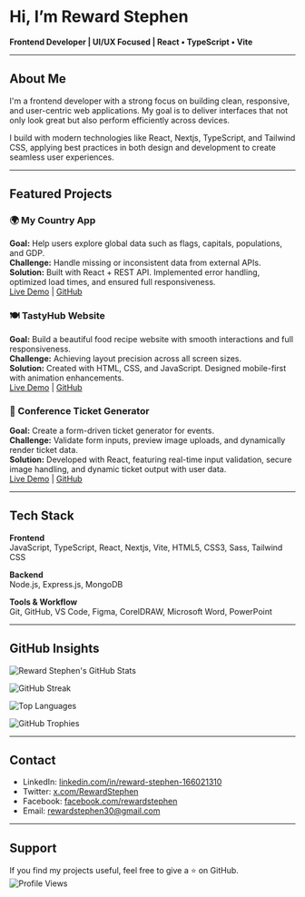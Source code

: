 # Hi, I’m Reward Stephen  
**Frontend Developer | UI/UX Focused | React • TypeScript • Vite**

---

## About Me

I'm a frontend developer with a strong focus on building clean, responsive, and user-centric web applications. My goal is to deliver interfaces that not only look great but also perform efficiently across devices.

I build with modern technologies like React, Nextjs, TypeScript, and Tailwind CSS, applying best practices in both design and development to create seamless user experiences.

---
## Featured Projects

### 🌍 My Country App  
**Goal:** Help users explore global data such as flags, capitals, populations, and GDP.  
**Challenge:** Handle missing or inconsistent data from external APIs.  
**Solution:** Built with React + REST API. Implemented error handling, optimized load times, and ensured full responsiveness.  
[Live Demo](https://my-country-app-three.vercel.app/) | [GitHub](https://github.com/Reward-steve/My-Country-App)

### 🍽️ TastyHub Website  
**Goal:** Build a beautiful food recipe website with smooth interactions and full responsiveness.  
**Challenge:** Achieving layout precision across all screen sizes.  
**Solution:** Created with HTML, CSS, and JavaScript. Designed mobile-first with animation enhancements.  
[Live Demo](https://tasty-hub-phi.vercel.app/) | [GitHub](https://github.com/Reward-steve/Tasty-hub)

### 🎫 Conference Ticket Generator  
**Goal:** Create a form-driven ticket generator for events.  
**Challenge:** Validate form inputs, preview image uploads, and dynamically render ticket data.  
**Solution:** Developed with React, featuring real-time input validation, secure image handling, and dynamic ticket output with user data.  
[Live Demo](https://conference-ticket-generator-gamma.vercel.app/) | [GitHub](https://github.com/Reward-steve/conference-ticket-generator-main)

---

## Tech Stack

**Frontend**  
JavaScript, TypeScript, React, Nextjs, Vite, HTML5, CSS3, Sass, Tailwind CSS

**Backend**  
Node.js, Express.js, MongoDB

**Tools & Workflow**  
Git, GitHub, VS Code, Figma, CorelDRAW, Microsoft Word, PowerPoint

---

## GitHub Insights

![Reward Stephen's GitHub Stats](https://github-readme-stats.vercel.app/api?username=Reward-steve&show_icons=true&theme=radical&count_private=true&hide_border=true&cache_seconds=1800)

![GitHub Streak](https://streak-stats.demolab.com/?user=Reward-steve&theme=dark)

![Top Languages](https://github-readme-stats.vercel.app/api/top-langs/?username=Reward-steve&layout=compact&theme=radical&hide_border=true)

![GitHub Trophies](https://github-profile-trophy.vercel.app/?username=Reward-steve&theme=radical&no-bg=true&no-frame=true&margin-w=15)

---

## Contact

- LinkedIn: [linkedin.com/in/reward-stephen-166021310](https://www.linkedin.com/in/reward-stephen-166021310/)
- Twitter: [x.com/RewardStephen](https://x.com/RewardStephen)
- Facebook: [facebook.com/rewardstephen](https://facebook.com/rewardstephen)
- Email: rewardstephen30@gmail.com

---

## Support

If you find my projects useful, feel free to give a ⭐ on GitHub.  
![Profile Views](https://komarev.com/ghpvc/?username=Reward-steve&color=blue)
